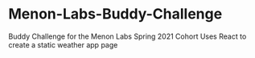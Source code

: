 # Menon-Labs-Buddy-Challenge
Buddy Challenge for the Menon Labs Spring 2021 Cohort
Uses React to create a static weather app page
